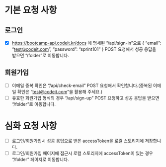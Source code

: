 # 기본 요청 사항
## 로그인
- [x] https://bootcamp-api.codeit.kr/docs 에 명세된 “/api/sign-in”으로 { “email”: “test@codeit.com”, “password”: “sprint101” } POST 요청해서 성공 응답을 받으면 “/folder”로 이동합니다.
## 회원가입
- [ ] 이메일 중복 확인은 “/api/check-email” POST 요청해서 확인합니다.(중복된 이메일 확인은 “test@codeit.com”을 활용해 주세요.)
- [ ] 유효한 회원가입 형식의 경우 “/api/sign-up” POST 요청하고 성공 응답을 받으면 “/folder”로 이동합니다.

# 심화 요청 사항
- [ ] 로그인/회원가입시 성공 응답으로 받은 accessToken을 로컬 스토리지에 저장합니다.
- [ ] 로그인/회원가입 페이지에 접근시 로컬 스토리지에 accessToken이 있는 경우 “/folder” 페이지로 이동합니다.